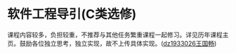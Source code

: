 # 软件工程导引(C类选修)
课程内容较多，负担较重，不推荐与其他任务繁重课程一起修习。详见历年课程主页。鼓励各位独立思考，独立实现，故不上传具体实现。([dz1933026王国畅](https://github.com/Benjamin15122))